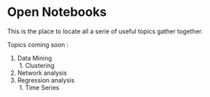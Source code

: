 # Open Notebooks

This is the place to locate all a serie of useful topics gather together.

Topics coming soon :
1. Data Mining  
  1. Clustering  
1. Network analysis
1. Regression analysis  
  1. Time Series 

